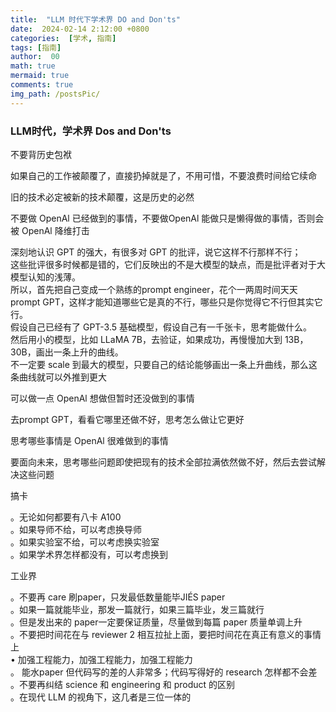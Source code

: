 ```yaml
---
title:  "LLM 时代下学术界 DO and Don'ts"
date:  2024-02-14 2:12:00 +0800
categories:  [学术, 指南] 
tags: [指南]     
author:  00                    
math: true
mermaid: true
comments: true
img_path: /postsPic/
---
```



### LLM时代，学术界 Dos and Don'ts<br>

不要背历史包袱<br>

如果自己的工作被颠覆了，直接扔掉就是了，不用可惜，不要浪费时间给它续命<br>

旧的技术必定被新的技术颠覆，这是历史的必然<br>

不要做 OpenAl 已经做到的事情，不要做OpenAl 能做只是懒得做的事情，否则会被 OpenAl 降维打击<br>

深刻地认识 GPT 的强大，有很多对 GPT 的批评，说它这样不行那样不行；<br>
这些批评很多时候都是错的，它们反映出的不是大模型的缺点，而是批评者对于大模型认知的浅薄。<br>
所以，首先把自己变成一个熟练的prompt engineer，花个一两周时间天天prompt GPT，这样才能知道哪些它是真的不行，哪些只是你觉得它不行但其实它行。<br>
假设自己已经有了 GPT-3.5 基础模型，假设自己有一千张卡，思考能做什么。<br>
然后用小的模型，比如 LLaMA 7B，去验证，如果成功，再慢慢加大到 13B，30B，画出一条上升的曲线。<br>
不一定要 scale 到最大的模型，只要自己的结论能够画出一条上升曲线，那么这条曲线就可以外推到更大<br>

可以做一点 OpenAl 想做但暂时还没做到的事情<br>

去prompt GPT，看看它哪里还做不好，思考怎么做让它更好<br>

思考哪些事情是 OpenAl 很难做到的事情<br>

要面向未来，思考哪些问题即使把现有的技术全部拉满依然做不好，然后去尝试解决这些问题<br>

搞卡<br>

。无论如何都要有八卡 A100<br>
。如果导师不给，可以考虑换导师<br>
。如果实验室不给，可以考虑换实验室<br>
。如果学术界怎样都没有，可以考虑换到<br>

工业界<br>

。不要再 care 刷paper，只发最低数量能毕JIÉS paper<br>
。如果一篇就能毕业，那发一篇就行，如果三篇毕业，发三篇就行<br>
。但是发出来的 paper一定要保证质量，尽量做到每篇 paper 质量单调上升<br>
。不要把时间花在与 reviewer 2 相互拉扯上面，要把时间花在真正有意义的事情上<br>
• 加强工程能力，加强工程能力，加强工程能力<br>
。 能水paper 但代码写的差的人非常多；代码写得好的 research 怎样都不会差<br>
。不要再纠结 science 和 engineering 和 product 的区别<br>
。在现代 LLM 的视角下，这几者是三位一体的<br>

